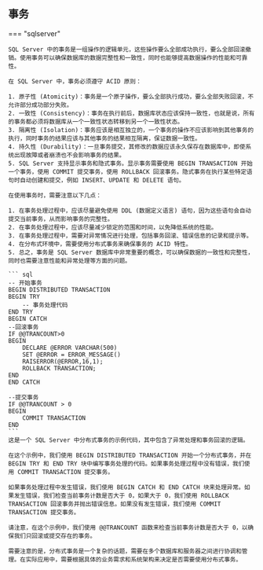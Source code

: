 ## 事务

=== "sqlserver"

    SQL Server 中的事务是一组操作的逻辑单元，这些操作要么全部成功执行，要么全部回滚撤销。使用事务可以确保数据库的数据完整性和一致性，同时也能够提高数据操作的性能和可靠性。

    在 SQL Server 中，事务必须遵守 ACID 原则：

    1. 原子性 (Atomicity)：事务是一个原子操作，要么全部执行成功，要么全部失败回滚，不允许部分成功部分失败。
    2. 一致性 (Consistency)：事务在执行前后，数据库状态应该保持一致性，也就是说，所有的事务都必须将数据库从一个一致性状态转移到另一个一致性状态。
    3. 隔离性 (Isolation)：事务应该是相互独立的，一个事务的操作不应该影响到其他事务的执行，同时事务的结果应该与其他事务的结果相互隔离，保证数据一致性。
    4. 持久性 (Durability)：一旦事务提交，其修改的数据应该永久保存在数据库中，即使系统出现故障或者崩溃也不会影响事务的结果。
    5. SQL Server 支持显示事务和隐式事务。显示事务需要使用 BEGIN TRANSACTION 开始一个事务，使用 COMMIT 提交事务，使用 ROLLBACK 回滚事务。隐式事务在执行某些特定语句时自动创建和提交，例如 INSERT、UPDATE 和 DELETE 语句。

    在使用事务时，需要注意以下几点：

    1. 在事务处理过程中，应该尽量避免使用 DDL (数据定义语言) 语句，因为这些语句会自动提交当前事务，从而影响事务的完整性。
    2. 在事务处理过程中，应该尽量减少锁定的范围和时间，以免降低系统的性能。
    3. 在事务处理过程中，需要对异常情况进行处理，包括事务回滚、错误信息的记录和提示等。
    4. 在分布式环境中，需要使用分布式事务来确保事务的 ACID 特性。
    5. 总之，事务是 SQL Server 数据库中非常重要的概念，可以确保数据的一致性和完整性，同时也需要注意性能和异常处理等方面的问题。

    ``` sql
    -- 开始事务
    BEGIN DISTRIBUTED TRANSACTION
    BEGIN TRY
        -- 事务处理代码
    END TRY
    BEGIN CATCH
    --回滚事务
    IF @@TRANCOUNT>0
    BEGIN
        DECLARE @ERROR VARCHAR(500)
        SET @ERROR = ERROR_MESSAGE()
        RAISERROR(@ERROR,16,1);
        ROLLBACK TRANSACTION;
    END
    END CATCH

    --提交事务
    IF @@TRANCOUNT > 0
    BEGIN
        COMMIT TRANSACTION
    END
    ```
    这是一个 SQL Server 中分布式事务的示例代码，其中包含了异常处理和事务回滚的逻辑。

    在这个示例中，我们使用 BEGIN DISTRIBUTED TRANSACTION 开始一个分布式事务，并在 BEGIN TRY 和 END TRY 块中编写事务处理的代码。如果事务处理过程中没有错误，我们使用 COMMIT TRANSACTION 提交事务。

    如果事务处理过程中发生错误，我们使用 BEGIN CATCH 和 END CATCH 块来处理异常。如果发生错误，我们检查当前事务计数是否大于 0，如果大于 0，我们使用 ROLLBACK TRANSACTION 回滚事务并抛出错误信息。如果没有发生错误，我们使用 COMMIT TRANSACTION 提交事务。

    请注意，在这个示例中，我们使用 @@TRANCOUNT 函数来检查当前事务计数是否大于 0，以确保我们只回滚或提交存在的事务。

    需要注意的是，分布式事务是一个复杂的话题，需要在多个数据库和服务器之间进行协调和管理。在实际应用中，需要根据具体的业务需求和系统架构来决定是否需要使用分布式事务。
